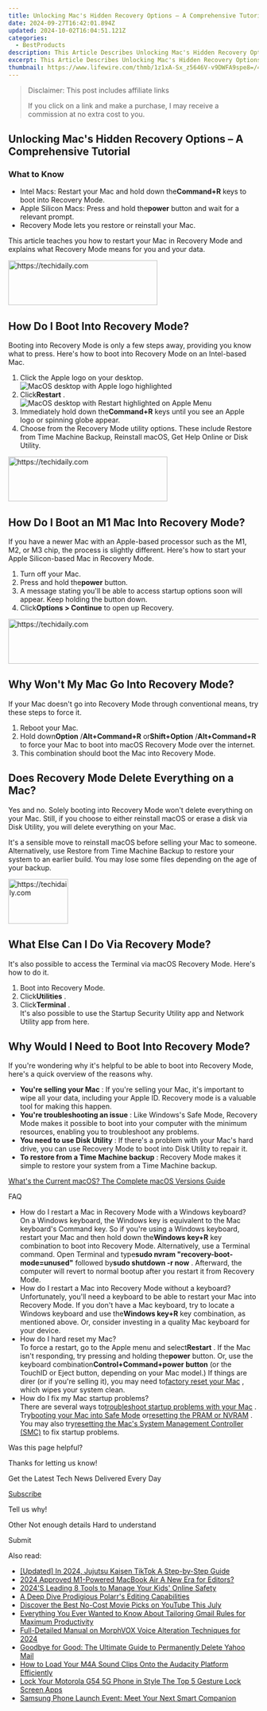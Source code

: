 ```yaml
---
title: Unlocking Mac's Hidden Recovery Options – A Comprehensive Tutorial
date: 2024-09-27T16:42:01.894Z
updated: 2024-10-02T16:04:51.121Z
categories:
  - BestProducts
description: This Article Describes Unlocking Mac's Hidden Recovery Options – A Comprehensive Tutorial
excerpt: This Article Describes Unlocking Mac's Hidden Recovery Options – A Comprehensive Tutorial
thumbnail: https://www.lifewire.com/thmb/1z1xA-Sx_z5646V-v9DWFA9spe8=/400x300/filters:no_upscale():max_bytes(150000):strip_icc():format(webp)/how-to-restart-a-mac-in-recovery-mode-5184142-68cb6419ef464a9f81fc8e71428c6dd7.jpg
---
```


>  Disclaimer: This post includes affiliate links
>
>  If you click on a link and make a purchase, I may receive a commission at no extra cost to you.
>

## Unlocking Mac's Hidden Recovery Options – A Comprehensive Tutorial
### What to Know

* Intel Macs: Restart your Mac and hold down the**Command+R** keys to boot into Recovery Mode.
* Apple Silicon Macs: Press and hold the**power** button and wait for a relevant prompt.
* Recovery Mode lets you restore or reinstall your Mac.

 This article teaches you how to restart your Mac in Recovery Mode and explains what Recovery Mode means for you and your data.

<!-- affiliate ads begin -->
<a href="https://aligracehair.sjv.io/c/5597632/2080312/19272" target="_top" id="2080312">
  <img src="//a.impactradius-go.com/display-ad/19272-2080312" border="0" alt="https://techidaily.com" width="300" height="90"/>
</a>
<img height="0" width="0" src="https://aligracehair.sjv.io/i/5597632/2080312/19272" style="position:absolute;visibility:hidden;" border="0" />
<!-- affiliate ads end -->

## How Do I Boot Into Recovery Mode?

 Booting into Recovery Mode is only a few steps away, providing you know what to press. Here's how to boot into Recovery Mode on an Intel-based Mac.

1. Click the Apple logo on your desktop.  
![MacOS desktop with Apple logo highlighted](https://www.lifewire.com/thmb/ZD9R-1BPhl_1RlElnKZiaP7PkkA=/1500x0/filters:no_upscale():max_bytes(150000):strip_icc():format(webp)/how-to-restart-a-mac-in-recovery-mode-51841421-cc43c9c48ed6487d8a7b93d6b20a5a8c.jpg)
2. Click**Restart** .  
![MacOS desktop with Restart highlighted on Apple Menu](https://www.lifewire.com/thmb/vuCSn_IqU_0pwh98bZrUoEVj-3g=/1500x0/filters:no_upscale():max_bytes(150000):strip_icc():format(webp)/how-to-restart-a-mac-in-recovery-mode-51841422-0bd99c8507fb42a88b7add2c60eda698.jpg)
3. Immediately hold down the**Command+R** keys until you see an Apple logo or spinning globe appear.
4. Choose from the Recovery Mode utility options. These include Restore from Time Machine Backup, Reinstall macOS, Get Help Online or Disk Utility.

<!-- affiliate ads begin -->
<a href="https://bluettius.sjv.io/c/5597632/2139109/17108" target="_top" id="2139109">
  <img src="//a.impactradius-go.com/display-ad/17108-2139109" border="0" alt="https://techidaily.com" width="320" height="90"/>
</a>
<img height="0" width="0" src="https://bluettius.sjv.io/i/5597632/2139109/17108" style="position:absolute;visibility:hidden;" border="0" />
<!-- affiliate ads end -->

## How Do I Boot an M1 Mac Into Recovery Mode?

 If you have a newer Mac with an Apple-based processor such as the M1, M2, or M3 chip, the process is slightly different. Here's how to start your Apple Silicon-based Mac in Recovery Mode.

1. Turn off your Mac.
2. Press and hold the**power** button.
3. A message stating you'll be able to access startup options soon will appear. Keep holding the button down.
4. Click**Options > Continue** to open up Recovery.

<!-- affiliate ads begin -->
<a href="https://aligracehair.sjv.io/c/5597632/2012420/19272" target="_top" id="2012420">
  <img src="//a.impactradius-go.com/display-ad/19272-2012420" border="0" alt="https://techidaily.com" width="728" height="90"/>
</a>
<img height="0" width="0" src="https://aligracehair.sjv.io/i/5597632/2012420/19272" style="position:absolute;visibility:hidden;" border="0" />
<!-- affiliate ads end -->

## Why Won't My Mac Go Into Recovery Mode?

 If your Mac doesn't go into Recovery Mode through conventional means, try these steps to force it.

1. Reboot your Mac.
2. Hold down**Option** /**Alt+Command+R** or**Shift+Option** /**Alt+Command+R** to force your Mac to boot into macOS Recovery Mode over the internet.
3. This combination should boot the Mac into Recovery Mode.

## Does Recovery Mode Delete Everything on a Mac?

 Yes and no. Solely booting into Recovery Mode won't delete everything on your Mac. Still, if you choose to either reinstall macOS or erase a disk via Disk Utility, you will delete everything on your Mac.

 It's a sensible move to reinstall macOS before selling your Mac to someone. Alternatively, use Restore from Time Machine Backup to restore your system to an earlier build. You may lose some files depending on the age of your backup.

<!-- affiliate ads begin -->
<a href="https://aligracehair.sjv.io/c/5597632/2135408/19272" target="_top" id="2135408">
  <img src="//a.impactradius-go.com/display-ad/19272-2135408" border="0" alt="https://techidaily.com" width="120" height="90"/>
</a>
<img height="0" width="0" src="https://aligracehair.sjv.io/i/5597632/2135408/19272" style="position:absolute;visibility:hidden;" border="0" />
<!-- affiliate ads end -->

## What Else Can I Do Via Recovery Mode?

 It's also possible to access the Terminal via macOS Recovery Mode. Here's how to do it.

1. Boot into Recovery Mode.
2. Click**Utilities** .
3. Click**Terminal** .  
 It's also possible to use the Startup Security Utility app and Network Utility app from here.

## Why Would I Need to Boot Into Recovery Mode?

 If you're wondering why it's helpful to be able to boot into Recovery Mode, here's a quick overview of the reasons why.

* **You're selling your Mac** : If you're selling your Mac, it's important to wipe all your data, including your Apple ID. Recovery mode is a valuable tool for making this happen.
* **You're troubleshooting an issue** : Like Windows's Safe Mode, Recovery Mode makes it possible to boot into your computer with the minimum resources, enabling you to troubleshoot any problems.
* **You need to use Disk Utility** : If there's a problem with your Mac's hard drive, you can use Recovery Mode to boot into Disk Utility to repair it.
* **To restore from a Time Machine backup** : Recovery Mode makes it simple to restore your system from a Time Machine backup.

[What's the Current macOS? The Complete macOS Versions Guide](https://www.lifewire.com/what-is-macos-4691239)

 FAQ

* How do I restart a Mac in Recovery Mode with a Windows keyboard?  
 On a Windows keyboard, the Windows key is equivalent to the Mac keyboard's Command key. So if you're using a Windows keyboard, restart your Mac and then hold down the**Windows key+R** key combination to boot into Recovery Mode. Alternatively, use a Terminal command. Open Terminal and type**sudo nvram "recovery-boot-mode=unused"** followed by**sudo shutdown -r now** . Afterward, the computer will revert to normal bootup after you restart it from Recovery Mode.
* How do I restart a Mac into Recovery Mode without a keyboard?  
 Unfortunately, you'll need a keyboard to be able to restart your Mac into Recovery Mode. If you don't have a Mac keyboard, try to locate a Windows keyboard and use the**Windows key+R** key combination, as mentioned above. Or, consider investing in a quality Mac keyboard for your device.
* How do I hard reset my Mac?  
 To force a restart, go to the Apple menu and select**Restart** . If the Mac isn't responding, try pressing and holding the**power** button. Or, use the keyboard combination**Control+Command+power button** (or the TouchID or Eject button, depending on your Mac model.) If things are direr (or if you're selling it), you may need to[factory reset your Mac](https://www.lifewire.com/get-your-mac-ready-for-resale-4140772) , which wipes your system clean.
* How do I fix my Mac startup problems?  
 There are several ways to[troubleshoot startup problems with your Mac](https://www.lifewire.com/top-troubleshooting-tips-startup-problems-2259907) . Try[booting your Mac into Safe Mode](https://www.lifewire.com/how-to-use-mac-safe-boot-option-2260843) or[resetting the PRAM or NVRAM](https://www.lifewire.com/how-to-reset-mac-pram-or-nvram-2260839) . You may also try[resetting the Mac's System Management Controller (SMC)](https://www.lifewire.com/reset-smc-system-management-controller-on-mac-2260840) to fix startup problems.

Was this page helpful?

Thanks for letting us know!

 Get the Latest Tech News Delivered Every Day

[Subscribe](https://www.lifewire.com/#)

Tell us why!

 Other  Not enough details  Hard to understand

 Submit

<ins class="adsbygoogle"
     style="display:block"
     data-ad-format="autorelaxed"
     data-ad-client="ca-pub-7571918770474297"
     data-ad-slot="1223367746"></ins>

<ins class="adsbygoogle"
     style="display:block"
     data-ad-client="ca-pub-7571918770474297"
     data-ad-slot="8358498916"
     data-ad-format="auto"
     data-full-width-responsive="true"></ins>

<span class="atpl-alsoreadstyle">Also read:</span>
<div><ul>
<li><a href="https://tiktok-videos.techidaily.com/updated-in-2024-jujutsu-kaisen-tiktok-a-step-by-step-guide/"><u>[Updated] In 2024, Jujutsu Kaisen TikTok A Step-by-Step Guide</u></a></li>
<li><a href="https://extra-approaches.techidaily.com/2024-approved-m1-powered-macbook-air-a-new-era-for-editors/"><u>2024 Approved M1-Powered MacBook Air A New Era for Editors?</u></a></li>
<li><a href="https://tech-recovery.techidaily.com/2024s-leading-8-tools-to-manage-your-kids-online-safety/"><u>2024'S Leading 8 Tools to Manage Your Kids' Online Safety</u></a></li>
<li><a href="https://extra-tips.techidaily.com/a-deep-dive-prodigious-polarrs-editing-capabilities/"><u>A Deep Dive Prodigious Polarr's Editing Capabilities</u></a></li>
<li><a href="https://tech-recovery.techidaily.com/discover-the-best-no-cost-movie-picks-on-youtube-this-july/"><u>Discover the Best No-Cost Movie Picks on YouTube This July</u></a></li>
<li><a href="https://tech-recovery.techidaily.com/everything-you-ever-wanted-to-know-about-tailoring-gmail-rules-for-maximum-productivity/"><u>Everything You Ever Wanted to Know About Tailoring Gmail Rules for Maximum Productivity</u></a></li>
<li><a href="https://vp-tips.techidaily.com/full-detailed-manual-on-morphvox-voice-alteration-techniques-for-2024/"><u>Full-Detailed Manual on MorphVOX Voice Alteration Techniques for 2024</u></a></li>
<li><a href="https://tech-recovery.techidaily.com/goodbye-for-good-the-ultimate-guide-to-permanently-delete-yahoo-mail/"><u>Goodbye for Good: The Ultimate Guide to Permanently Delete Yahoo Mail</u></a></li>
<li><a href="https://solve-helper.techidaily.com/how-to-load-your-m4a-sound-clips-onto-the-audacity-platform-efficiently/"><u>How to Load Your M4A Sound Clips Onto the Audacity Platform Efficiently</u></a></li>
<li><a href="https://android-unlock.techidaily.com/lock-your-motorola-g54-5g-phone-in-style-the-top-5-gesture-lock-screen-apps-by-drfone-android/"><u>Lock Your Motorola G54 5G Phone in Style The Top 5 Gesture Lock Screen Apps</u></a></li>
<li><a href="https://tech-recovery.techidaily.com/samsung-phone-launch-event-meet-your-next-smart-companion/"><u>Samsung Phone Launch Event: Meet Your Next Smart Companion</u></a></li>
</ul></div>

